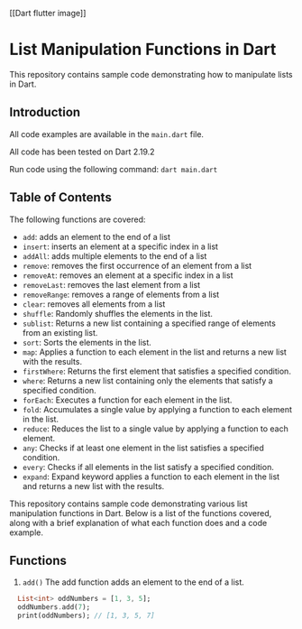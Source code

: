 [[Dart flutter image]]

# List Manipulation Functions in Dart
This repository contains sample code demonstrating how to manipulate lists in Dart. 

## Introduction
All code examples are available in the `main.dart` file.

All code has been tested on Dart 2.19.2

Run code using the following command:
```dart main.dart```

## Table of Contents
The following functions are covered:

- `add`: adds an element to the end of a list
- `insert`: inserts an element at a specific index in a list
- `addAll`: adds multiple elements to the end of a list
- `remove`: removes the first occurrence of an element from a list
- `removeAt`: removes an element at a specific index in a list
- `removeLast`: removes the last element from a list
- `removeRange`: removes a range of elements from a list
- `clear`: removes all elements from a list
- `shuffle`: Randomly shuffles the elements in the list.
- `sublist`: Returns a new list containing a specified range of elements from an existing list.
- `sort`: Sorts the elements in the list.
- `map`: Applies a function to each element in the list and returns a new list with the results. 
- `firstWhere`: Returns the first element that satisfies a specified condition.
- `where`: Returns a new list containing only the elements that satisfy a specified condition.
- `forEach`: Executes a function for each element in the list.
- `fold`: Accumulates a single value by applying a function to each element in the list.
- `reduce`: Reduces the list to a single value by applying a function to each element.
- `any`: Checks if at least one element in the list satisfies a specified condition.
- `every`: Checks if all elements in the list satisfy a specified condition.
- `expand`: Expand keyword applies a function to each element in the list and returns a new list with the results.

This repository contains sample code demonstrating various list manipulation functions in Dart. 
Below is a list of the functions covered, along with a brief explanation of what each function does and a code example.

## Functions

1. `add()`
The add function adds an element to the end of a list.

```dart
  List<int> oddNumbers = [1, 3, 5];
  oddNumbers.add(7);
  print(oddNumbers); // [1, 3, 5, 7]
```